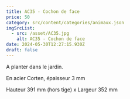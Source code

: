 ```yaml
---
title: AC35 - Cochon de face
price: 50
category: src/content/categories/animaux.json
imgSrcList:
  - src: /asset/AC35.jpg
    alt: AC35 - Cochon de face
date: 2024-05-30T12:27:15.930Z
draft: false
---
```


A planter dans le jardin.

En acier Corten, épaisseur 3 mm

Hauteur 391 mm (hors tige) x Largeur 352 mm
